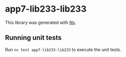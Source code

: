 # app7-lib233-lib233

This library was generated with [Nx](https://nx.dev).

## Running unit tests

Run `nx test app7-lib233-lib233` to execute the unit tests.
